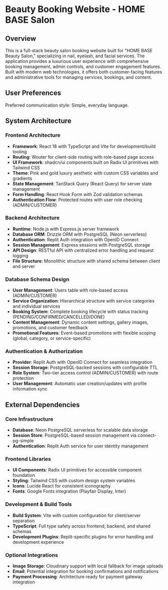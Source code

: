 # Beauty Booking Website - HOME BASE Salon

## Overview

This is a full-stack beauty salon booking website built for "HOME BASE Beauty Salon," specializing in nail, eyelash, and facial services. The application provides a luxurious user experience with comprehensive booking management, admin controls, and customer engagement features. Built with modern web technologies, it offers both customer-facing features and administrative tools for managing services, bookings, and content.

## User Preferences

Preferred communication style: Simple, everyday language.

## System Architecture

### Frontend Architecture
- **Framework**: React 18 with TypeScript and Vite for development/build tooling
- **Routing**: Wouter for client-side routing with role-based page access
- **UI Framework**: shadcn/ui components built on Radix UI primitives with Tailwind CSS
- **Theme**: Pink and gold luxury aesthetic with custom CSS variables and gradients
- **State Management**: TanStack Query (React Query) for server state management
- **Form Handling**: React Hook Form with Zod validation schemas
- **Authentication Flow**: Protected routes with user role checking (ADMIN/CUSTOMER)

### Backend Architecture
- **Runtime**: Node.js with Express.js server framework
- **Database ORM**: Drizzle ORM with PostgreSQL (Neon serverless)
- **Authentication**: Replit Auth integration with OpenID Connect
- **Session Management**: Express sessions with PostgreSQL storage
- **API Design**: RESTful API with centralized error handling and request logging
- **File Structure**: Monolithic structure with shared schema between client and server

### Database Schema Design
- **User Management**: Users table with role-based access (ADMIN/CUSTOMER) 
- **Service Organization**: Hierarchical structure with service categories and individual services
- **Booking System**: Complete booking lifecycle with status tracking (PENDING/CONFIRMED/CANCELLED/DONE)
- **Content Management**: Dynamic content settings, gallery images, promotions, and customer feedback
- **Promotional Features**: Event-based promotions with flexible scoping (global, category, or service-specific)

### Authentication & Authorization
- **Provider**: Replit Auth with OpenID Connect for seamless integration
- **Session Storage**: PostgreSQL-backed sessions with configurable TTL
- **Role System**: Two-tier access control (ADMIN/CUSTOMER) with route protection
- **User Management**: Automatic user creation/updates with profile information sync

## External Dependencies

### Core Infrastructure
- **Database**: Neon PostgreSQL serverless for scalable data storage
- **Session Store**: PostgreSQL-based session management via connect-pg-simple
- **Authentication**: Replit Auth service for user identity management

### Frontend Libraries
- **UI Components**: Radix UI primitives for accessible component foundation
- **Styling**: Tailwind CSS with custom design system variables
- **Icons**: Lucide React for consistent iconography
- **Fonts**: Google Fonts integration (Playfair Display, Inter)

### Development & Build Tools
- **Build System**: Vite with custom configuration for client/server separation
- **TypeScript**: Full type safety across frontend, backend, and shared schemas
- **Development Plugins**: Replit-specific plugins for error handling and development experience

### Optional Integrations
- **Image Storage**: Cloudinary support with local fallback for image uploads
- **Email**: Potential integration for booking confirmations and notifications
- **Payment Processing**: Architecture ready for payment gateway integration